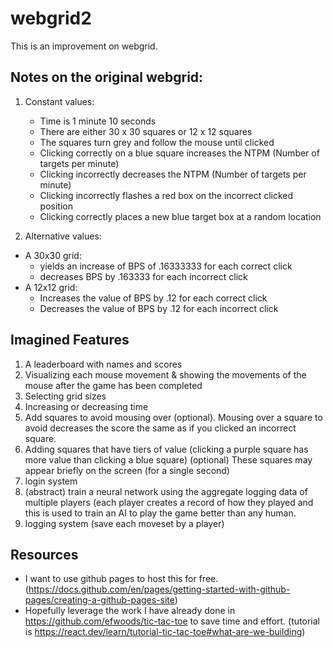 # webgrid2
This is an improvement on webgrid.

## Notes on the original webgrid:
1. Constant values:
   - Time is 1 minute 10 seconds
   - There are either 30 x 30 squares or 12 x 12 squares
   - The squares turn grey and follow the mouse until clicked
   - Clicking correctly on a blue square increases the NTPM (Number of targets per minute)
   - Clicking incorrectly decreases the NTPM (Number of targets per minute)
   - Clicking incorrectly flashes a red box on the incorrect clicked position
   - Clicking correctly places a new blue target box at a random location

2. Alternative values:
- A 30x30 grid:
  - yields an increase of BPS of .16333333 for each correct click
  - decreases BPS by .163333 for each incorrect click
- A 12x12 grid:
  - Increases the value of BPS by .12 for each correct click
  - Decreases the value of BPS by .12 for each incorrect click
 
## Imagined Features
1. A leaderboard with names and scores
2. Visualizing each mouse movement & showing the movements of the mouse after the game has been completed
3. Selecting grid sizes
4. Increasing or decreasing time
5. Add squares to avoid mousing over (optional). Mousing over a square to avoid decreases the score the same as if you clicked an incorrect square.
6. Adding squares that have tiers of value (clicking a purple square has more value than clicking a blue square) (optional) These squares may appear briefly on the screen (for a single second)
7. login system
8. (abstract) train a neural network using the aggregate logging data of multiple players (each player creates a record of how they played and this is used to train an AI to play the game better than any human.
9. logging system (save each moveset by a player)

## Resources
- I want to use github pages to host this for free. (https://docs.github.com/en/pages/getting-started-with-github-pages/creating-a-github-pages-site)
- Hopefully leverage the work I have already done in https://github.com/efwoods/tic-tac-toe to save time and effort. (tutorial is https://react.dev/learn/tutorial-tic-tac-toe#what-are-we-building)


